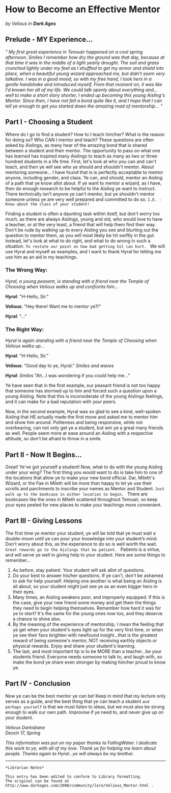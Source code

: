 # How to Become an Effective Mentor 

_by Velious in_ ___Dark Ages___

## Prelude - MY Experience...

_" My first great experience in Temuair happened on a cool spring afternoon. *Smiles* I remember how dry the ground was that day, because at that time it was in the middle of a light yearly drought. The soil and grass crunched lightly under my feet as I shuffled to get my armor and shield into place, when a beautiful young wizard approached me, but didn't seem very talkative. I was in a good mood, so with my free hand, I took hers in a gentle handshake and introduced myself. From that moment on, it was like I'd known her all of my life. We could talk openly about everything and... well to make a short story shorter, I ended up becoming this young Aisling's Mentor. Since then, I have not felt a bond quite like it, and I hope that I can tell ye enough to get you started down the amazing road of mentorship... "_

## Part I - Choosing a Student

Where do I go to find a student? How to I teach him/her? What is the reason for doing so? Who CAN I mentor and teach? These questions are often asked by Aislings, as many hear of the amazing bond that is shared between a student and their mentor. The opportunity to pass on what one has learned has inspired many Aislings to teach as many as two or three hundred students in a life time. First, let's look at who you can and can't teach, and then ye will see who ye should and shouldn't mentor. About mentoring someone... I have found that is is perfectly acceptable to mentor anyone, including gender, and class. Ye can, and should, mentor an Aisling of a path that ye know allot about. If ye want to mentor a wizard, as I have, then do enough research to be helpful to the Aisling ye want to instruct. There technically isn't anyone ye can't mentor, but ye shouldn't mentor someone unless ye are very well prepared and committed to do so. `I.E. - Know about the class of your student!`

Finding a student is often a daunting task within itself, but don't worry too much, as there are always Aislings, young and old, who would love to have a teacher, or at the very least, a friend that will help them find their way. Don't be rude by walking up to every Aisling you see and blurting out the question to mentor them, as you will most likely be hit swiftly in the gut. Instead, let's look at what to do right, and what to do wrong in such a situation. `To restate our point on how bad getting hit can hurt. ` We will use Hyral and myself as examples, and I want to thank Hyral for letting me use him as an aid in my teachings.

### The Wrong Way:

_Hyral, a young peasant, is standing with a friend near the Temple of Choosing when Velious walks up and confronts him..._

__Hyral__: "H-Hello, Sir."

__Velious__: "Hey there! Want me to mentor ye?!"

__Hyral__: "..."

### The Right Way:

_Hyral is again standing with a friend near the Temple of Choosing when Velious walks up..._

__Hyral__: "H-Hello, Sir."

__Velious__: "Good day to ye, Hyral." *Smiles and waves*

__Hyral__: *Smiles* "Ah...I was wondering if you could help me..."

Ye have seen that in the first example, our peasant friend is not too happy that someone has stormed up to him and forced such a question upon a young Aisling. Note that this is inconsiderate of the young Aislings feelings, and it can make for a bad reputation with your peers. 

Now, in the second example, Hyral was so glad to see a kind, well-spoken Aisling that HE actually made the first move and asked me to mentor him and show him around. Politeness and being responsive, while not overbearing, can not only get ye a student, but win ye a great many friends as well. People seem more at ease around an Aisling with a respective attitude, so don't be afraid to throw in a smile. 

## Part II - Now It Begins...

Great! Ye've got yourself a student! Now, what to do with the young Aisling under your wing? The first thing you would want to do is take him to one of the locations that allow ye to make your new bond official. Dar, Mileth's Wizard, or the Fae in Mileth will be more than happy to let ye use their scrolls and parchments to inscribe your names as Mentor and Student. `Just walk up to the bookcase in either location to begin. ` There are bookcases like the ones in Mileth scattered throughout Temuair, so keep your eyes peeled for new places to make your teachings more convenient. 

## Part III - Giving Lessons

The first time ye mentor your student, ye will be told that ye must wait a double-moon until ye can pour your knowledge into your student’s mind. Don't worry about this, as the experience to do so is well worth the wait. `Great rewards go to the Aislings that be patient. ` Patients is a virtue, and will serve ye well in giving help to your student. Here are some things to remember...

1. As before, stay patient. Your student will ask allot of questions.   
2. Do your best to answer his/her questions. If ye can't, don't be ashamed to ask for help yourself. Helping one another is what being an Aisling is all about, so your student might just see ye as an even bigger hero in their eyes.  
3. Many times, an Aisling awakens poor, and improperly equipped. If this is the case, give your new friend some money and get them the things they need to begin helping themselves. Remember how hard it was for ye to start? It's the same for the young ones now too, and they deserve a chance to shine also.  
4. By the meaning of the experience of mentorship, I mean the feeling that ye get when your student's eyes light up for the very first time, or when ye see their face brighten with newfound insight...that is the greatest reward of being someone's mentor, NOT receiving earthly objects or physical rewards. Enjoy and share your student's learning.  
5. The last, and most important tip is to be MORE than a teacher...be your students friend. Everyone needs someone to talk to, and laugh with, so make the bond ye share even stronger by making him/her proud to know ye.  

## Part IV - Conclusion

Now ye can be the best mentor ye can be! Keep in mind that my lecture only serves as a guide, and the best thing that ye can teach a student `and perhaps yourself` is that we must listen to ideas, but we must also be strong enough to walk our own path. Improvise if ye need to, and never give up on your student. 

_Velious Darksbane_  
_Deoch 17, Spring_

_This information was put on my paper thanks to FallingWater. I dedicate this work to ye, with all of my love. Thank ye for helping me learn about people. Thanks again to Hyral...ye will always be my brother._

***

```
*Librarian Notes*

This entry has been edited to conform to Library formatting.
The original can be found at http://www.darkages.com/2000/community/lore/Velious_Mentor.html .
```
